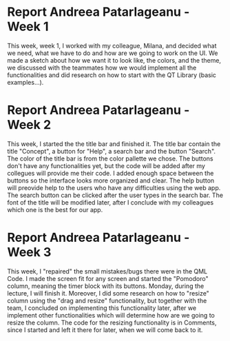 # Report Andreea Patarlageanu - Week 1
This week, week 1, I worked with my colleague, Milana, and decided what we need, what we have to do and how are we going to work on the UI. We made a sketch about how we want it to look like, the colors, and the theme, we discussed with the teammates how we would implement all the functionalities and did research on how to start with the QT Library (basic examples…).

# Report Andreea Patarlageanu - Week 2
This week, I started the the title bar and finished it. The title bar contain the title "Concept", a button for "Help", a search bar and the button "Search". The color of the title bar is from the color pallette we chose. The buttons don't have any functionalities yet, but the code will be added after my collegues will provide me their code. I added enough space between the buttons so the interface looks more organized and clear. The help button will preovide help to the users who have any difficulties using the web app. The search button can be clicked after the user types in the search bar. The font of the title will be modified later, after I conclude with my colleagues which one is the best for our app.

# Report Andreea Patarlageanu - Week 3
This week, I "repaired" the small mistakes/bugs there were in the QML Code. I made the screen fit for any screen and started the "Pomodoro" column, meaning the timer block with its buttons. Monday, during the lecture, I will finish it. Moreover, I did some research on how to "resize" column using the "drag and resize" functionality,
but together with the team, I concluded on implementing this functionality later, after we implement other functionalities which will determine how are we going to resize the column. The code for the resizing functionality is in Comments, since I started and left it there for later, when we will come back to it.